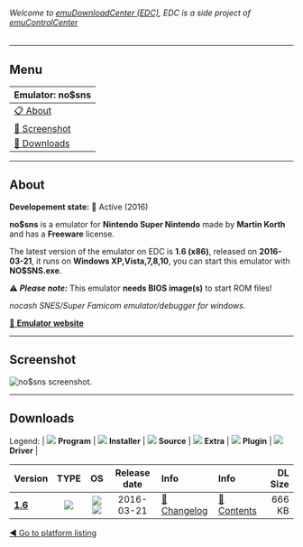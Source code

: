 ###### Welcome to [emuDownloadCenter (EDC)](https://github.com/PhoenixInteractiveNL/emuDownloadCenter/wiki/), EDC is a side project of [emuControlCenter](https://github.com/PhoenixInteractiveNL/emuControlCenter/wiki/)
***
## Menu
| **Emulator: no$sns** |
|:---------|
| [:clipboard: About](#about) |
| [:sunrise: Screenshot](#screen) |
| [:floppy_disk: Downloads](#downloads) |
***
## About
**Developement state:** :large_blue_circle: Active (2016)

**no$sns** is a emulator for **Nintendo Super Nintendo** made by **Martin Korth** and has a **Freeware** license.

The latest version of the emulator on EDC is **1.6 (x86)**, released on **2016-03-21**, it runs on **Windows XP,Vista,7,8,10**, you can start this emulator with **NO$SNS.exe**.

:warning: _**Please note:**_ This emulator **needs BIOS image(s)** to start ROM files!

_nocash SNES/Super Famicom emulator/debugger for windows._

[:link: **Emulator website**](http://problemkaputt.de/index.htm)
***
## Screenshot
![](https://raw.githubusercontent.com/PhoenixInteractiveNL/emuDownloadCenter/master/hooks/nosns/emulator_screen_01.jpg "no$sns screenshot.")
***
## Downloads
Legend:
| ![](https://raw.githubusercontent.com/wiki/PhoenixInteractiveNL/emuDownloadCenter/images_misc/icon_program_24.png) **Program** | 
![](https://raw.githubusercontent.com/wiki/PhoenixInteractiveNL/emuDownloadCenter/images_misc/icon_installer_24.png) **Installer** | 
![](https://raw.githubusercontent.com/wiki/PhoenixInteractiveNL/emuDownloadCenter/images_misc/icon_source_code_24.png) **Source** | 
![](https://raw.githubusercontent.com/wiki/PhoenixInteractiveNL/emuDownloadCenter/images_misc/icon_extra_24.png) **Extra** | 
![](https://raw.githubusercontent.com/wiki/PhoenixInteractiveNL/emuDownloadCenter/images_misc/icon_plugin_24.png) **Plugin** | 
![](https://raw.githubusercontent.com/wiki/PhoenixInteractiveNL/emuDownloadCenter/images_misc/icon_driver_24.png) **Driver** | 


| Version  | TYPE | OS | Release date  | Info       | Info       | DL Size    |
|:---------|:----:|:--:|:-------------:|:-----------|:-----------|-----------:|
| [**1.6**](https://github.com/PhoenixInteractiveNL/edc-repo0001/raw/master/nosns/1.6.7z) | ![](https://raw.githubusercontent.com/wiki/PhoenixInteractiveNL/emuDownloadCenter/images_misc/icon_program_24.png) | ![](https://raw.githubusercontent.com/wiki/PhoenixInteractiveNL/emuDownloadCenter/images_misc/logo_windows_24.png)![](https://raw.githubusercontent.com/wiki/PhoenixInteractiveNL/emuDownloadCenter/images_misc/icon_32-bit_24.png) | 2016-03-21 | [:page_facing_up: Changelog](https://github.com/PhoenixInteractiveNL/edc-repo0001/blob/master/nosns/1.6_changelog.txt) | [:mag_right: Contents](https://github.com/PhoenixInteractiveNL/edc-repo0001/blob/master/nosns/1.6_contents.txt) | 666 KB |

[:arrow_backward: Go to platform listing](https://github.com/PhoenixInteractiveNL/emuDownloadCenter/wiki/EDC-Platform-List)
